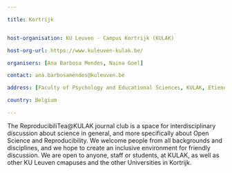 ```yaml
---

title: Kortrijk


host-organisation: KU Leuven - Campus Kortrijk (KULAK)

host-org-url: https://www.kuleuven-kulak.be/

organisers: [Ana Barbosa Mendes, Naina Goel] 

contact: ana.barbosamendes@kuleuven.be

address: [Faculty of Psychology and Educational Sciences, KULAK, Etienne Sabbelaan 51, 8500, Kortrijk] 

country: Belgium

---
```


The ReproducibiliTea@KULAK journal club is a space for interdisciplinary discussion about science in general, and more specifically about Open Science and Reproducibility. We welcome people from all backgrounds and disciplines, and we hope to create an inclusive environment for friendly discussion. We are open to anyone, staff or students, at KULAK, as well as other KU Leuven cmapuses and the other Universities in Kortrijk.
